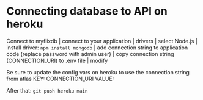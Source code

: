 # Connecting database to API on heroku
Connect to myflixdb | connect to your application | drivers | select Node.js | install driver: `npm install mongodb` | add connection string to application code (replace password with admin user) | copy connection string (CONNECTION_URI) to .env file | modify

Be sure to update the config vars on heroku to use the connection string from atlas
KEY: CONNECTION_URI
VALUE: <your-connection-string>

After that: `git push heroku main`